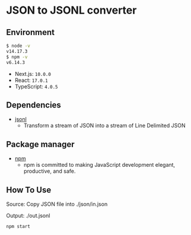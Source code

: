 # JSON to JSONL converter

## Environment

```zsh
$ node -v
v14.17.3
$ npm -v
v6.14.3
```

- Next.js: `10.0.0`
- React: `17.0.1`
- TypeScript: `4.0.5`

## Dependencies

- [jsonl](https://www.npmjs.com/package/jsonl)
  - Transform a stream of JSON into a stream of Line Delimited JSON

## Package manager

- [npm](https://nodejs.org/en/)
  - npm is committed to making JavaScript development elegant, productive, and safe.

## How To Use

Source: Copy JSON file into ./json/in.json

Output: ./out.jsonl

```bash
npm start
```
